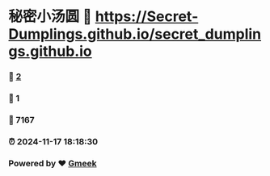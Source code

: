# 秘密小汤圆 :link: https://Secret-Dumplings.github.io/secret_dumplings.github.io 
### :page_facing_up: [2](https://Secret-Dumplings.github.io/secret_dumplings.github.io/tag.html) 
### :speech_balloon: 1 
### :hibiscus: 7167 
### :alarm_clock: 2024-11-17 18:18:30 
### Powered by :heart: [Gmeek](https://github.com/Meekdai/Gmeek)
